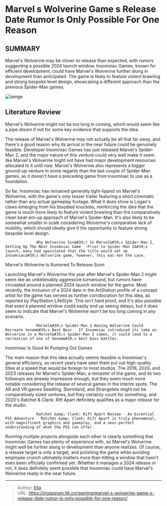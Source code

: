 # Marvel s Wolverine Game s Release Date Rumor Is Only Possible For One Reason


## SUMMARY 



  Marvel&#39;s Wolverine may be closer to release than expected, with rumors suggesting a possible 2024 launch window.   Insomniac Games, known for efficient development, could have Marvel&#39;s Wolverine further along in development than anticipated.   The game is likely to feature violent brawling and strong bespoke level design, showcasing a different approach than the previous Spider-Man games.  

![iamge](https://static1.srcdn.com/wordpress/wp-content/uploads/2023/11/wolverine-game-s-release-date-rumor-is-only-possible-for-one-reason.jpg)

## Literature Review

Marvel&#39;s Wolverine might not be too long in coming, which would seem like a pipe dream if not for some key evidence that supports the idea.




The release of Marvel&#39;s Wolverine may not actually be all that far away, and there&#39;s a good reason why its arrival in the near future could be genuinely feasible. Developer Insomniac Games has just released Marvel&#39;s Spider-Man 2, and the major nature of this venture could very well make it seem like Marvel&#39;s Wolverine might not have had major development resources allocated to it until now. Marvel&#39;s Wolverine also represents a bigger ground-up venture in some regards than the last couple of Spider-Man games, as it doesn&#39;t have a preceding game from Insomniac to use as a foundation.




So far, Insomniac has remained generally tight-lipped on Marvel&#39;s Wolverine, with the game&#39;s only teaser trailer featuring a short cinematic rather than any actual gameplay footage. What it does show is Logan&#39;s claws emerging from his bloodied knuckles, reinforcing the idea that the game is much more likely to feature violent brawling than the comparatively clean beat-em-up approach of Marvel&#39;s Spider-Man. It&#39;s also likely to be somewhat smaller in scale considering Wolverine&#39;s comparative lack of mobility, which should ideally give it the opportunity to feature strong bespoke level design.

                  Why Wolverine Isn&#39;t In Marvel&#39;s Spider-Man 2, Setting Up The Next Insomniac Game   Prior to Spider-Man 2&#39;s launch, many had speculated that the title would set up Insomniac&#39;s Wolverine game, however, this was not the case.   


 Marvel&#39;s Wolverine Is Rumored To Release Soon 
          




Launching Marvel&#39;s Wolverine the year after Marvel&#39;s Spider-Man 2 might seem like an unbelievably aggressive turnaround, but rumors have circulated around a planned 2024 launch window for the game. Most recently, the inclusion of a 2024 date in the ArtStation profile of a concept artist for the game has served as further corroboration for this idea, as reported by PlayStation LifeStyle. This isn&#39;t hard proof, and it&#39;s also possible that even a planned window could easily end up seeing delays, but it does seem to indicate that Marvel&#39;s Wolverine won&#39;t be too long coming in any scenario.

                  Marvel&#39;s Spider-Man 2 Having Wolverine Could Recreate Venom&#39;s Best Boss   If Insomniac introduced its take on Wolverine in a Marvel&#39;s Spider-Man 2 cameo, it could lead to a recreation of one of Venom&#39;s best boss battles.   



 Insomniac Is Good At Pumping Out Games 
          




The main reason that this idea actually seems feasible is Insomniac&#39;s general efficiency, as recent years have seen them put out high-quality titles at a speed that would be foreign to most studios. The 2018, 2020, and 2023 releases for Marvel&#39;s Spider-Man, a remaster of the game, and its two followups are already impressive enough, but they seem much more notable considering the release of several games in the interim spots. The AR and VR games Seedling, Stormland, and Strangelets might not be comparatively sized ventures, but they certainly count for something, and 2020&#39;s Ratchet &amp; Clank: Rift Apart definitely qualifies as a major release for the studio.

                  Ratchet &amp; Clank: Rift Apart Review - An Essential PS5 Adventure   Ratchet &amp; Clank: Rift Apart is truly phenomenal, with magnificent graphics and gameplay, and a near-perfect understanding of what the PS5 can offer.   

Running multiple projects alongside each other is clearly something that Insomniac Games has plenty of experience with, so Marvel&#39;s Wolverine might well be further along in development than anyone realizes. Of course, a release target is only a target, and polishing the game while avoiding employee crunch ultimately matters more than hitting a window that hasn&#39;t even been officially confirmed yet. Whether it manages a 2024 release or not, it does definitely seem possible that Insomniac could have Marvel&#39;s Wolverine ready in the near future.






---

> Author: [Ella](https://instagram.hk.cn/)  
> URL: https://instagram.hk.cn/gaming/marvel-s-wolverine-game-s-release-date-rumor-is-only-possible-for-one-reason/  

